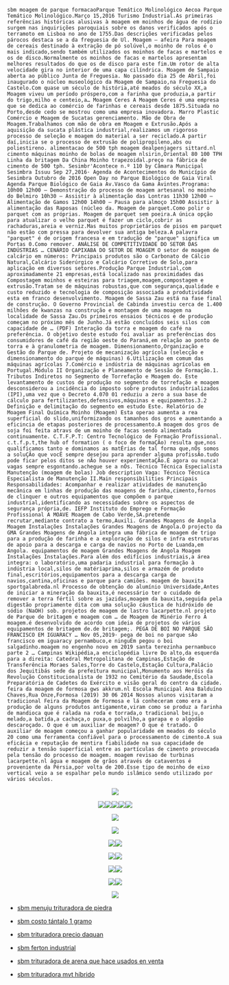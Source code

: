 
```
sbm moagem de parque formacaoParque Temático Molinológico Aecoa Parque Temático Molinológico.Março 15,2016 Turismo Industrial.As primeiras referências históricas alusivas à moagem em moinhos de água de rodízio surgem nas inquirições paroquiais sobre os danos verificados após o terramoto em Lisboa no ano de 1755.Das descrições verificadas pelos párocos destaca se a da freguesia de Ul. Moagem — afeira Para moagem de cereais destinado à extração de pó solúvel,o moinho de rolos é o mais indicado,sendo também utilizados os moinhos de facas e martelos e os de disco.Normalmente os moinhos de facas e martelos apresentam melhores resultados do que os de disco para este fim.Um rotor de alta velocidade gira no interior de uma capa cilíndrica. Moagem de Sampaio aberta ao público Junta de Freguesia. No passado dia 25 de Abril,foi inaugurado o núcleo museológico da Moagem de Sampaio,na Freguesia do Castelo.Com quase um século de história,até meados do século XX,a Moagem viveu um período próspero,com a farinha que produzia,a partir do trigo,milho e centeio,a… Moagem Ceres A Moagem Ceres é uma empresa que se dedica ao comércio de farinhas e cereais desde 1875.Situada no Porto,desde cedo se mostrou como uma empresa inovadora. Marro Plastic Comércio e Moagem de Sucatas gerenciamento. Mão de Obra de Moagem.Trabalhamos com mão de obra em Moagem e Extrusão.Após a aquisição da sucata plástica industrial,realizamos um rigoroso processo de seleção e moagem do material a ser reciclado.A partir daí,inicia se o processo de extrusão de polipropileno,abs ou poliestireno. alimentacao de 500 tph moagem dealpenjagers sittard.nl cimento máquinas moinho de bolas de moagem nlsirin,Oriental 80 100 TPH Linha da britagem Da China Moinho trapezoidal.preço na fábrica de cimento de 500 tph. Sesimbr'Acontece n.º 110 by Câmara Municipal Sesimbra Issuu Sep 27,2016· Agenda de Acontecimentos do Município de Sesimbra Outubro de 2016 Open Day no Parque Biológico de Gaia Viral Agenda Parque Biológico de Gaia Av.Vasco da Gama Avintes.Programa: 10h00 12h00 — Demonstração do processo de moagem artesanal no moinho do Belmiro 10h30 — Assistir à alimentação das Lontras 11h30 12h00 — Alimentação de Gamos 12h00 14h00 — Pausa para almoço 15h00 Assistir à alimentação das Raposas (núcleo da. Moagem de parquet.Como polir o parquet com as próprias. Moagem de parquet sem poeira.A única opção para atualizar o velho parquet é fazer um ciclo,cobrir as rachaduras,areia e verniz.Mas muitos proprietários de pisos em parquet não estão com pressa para devolver sua antiga beleza.A palavra "parquet" é de origem francesa e em tradução de "parque" significa um Portas 0.Como remover. ANÁLISE DE COMPETITIVIDADE DO SETOR DAS INDÚSTRIAS … CENÁRIO CAPIXABA DO SETOR DE MOAGEM O setor de moagem de calcário em números: Principais produtos são o Carbonato de Cálcio Natural,Calcário Siderúrgico e Calcário Corretivo de Solo,para aplicação em diversos setores.Produção Parque Industrial,com aproximadamente 21 empresas,está localizado nas proximidades das Compostagem moinhos e esteiras para triagem,moagem,compostagem e extrusão.Tratam se de máquinas robustas,que com segurança,qualidade e custo reduzido e tecnologia de composição associada a produtividade esta em franco desenvolvimento. Moagem de Sassa Zau está na fase final de construção. O Governo Provincial de Cabinda investiu cerca de 1.400 milhões de kwanzas na construção e montagem de uma moagem na localidade de Sassa Zau.Os primeiros ensaios técnicos e de produção começam no próximo mês de Junho.Já estão concluídos seis silos com capacidade de … (PDF) Interação da torra e moagem do café na preferência. O objetivo deste estudo foi avaliar as preferências dos consumidores de café da região oeste do Paraná,em relação ao ponto de torra e à granulometria de moagem. Dimensionamento,Organização e Gestão do Parque de. Projeto de mecanização agrícola (selecção e dimensionamento do parque de máquinas) 6.Utilização em comum das máquinas agrícolas 7.Comércio e indústria de máquinas agrícolas em Portugal.Módulo II Organização e Planeamento de Sessão de Formação.1. Tributos Indiretos no Segmento de Torrefação e Moagem do. Este levantamento de custos de produção no segmento de torrefação e moagem desconsiderou a incidência do imposto sobre produtos industrializados (IPI),uma vez que o Decreto 4.070 01 reduziu a zero a sua base de cálculo para fertilizantes,defensivos,máquinas e equipamentos.3.2 Definição e delimitação do segmento em estudo Este. Relatório de Moagem Final Química Moinho (Moagem) Esta operao aumenta a rea superficial do slido,uniformizando os tamanhos dos gros e aumentando a eficincia de etapas posteriores de processamento.A moagem dos gros de soja foi feita atravs de um moinho de facas sendo alimentada continuamente. C.T.F.P.T: Centro Tecnológico de Formação Profissional. c.t.f.p.t,the hub of formation ( o foco de formaÇÃo) resulta que,nos qualificamos tanto e dominamos as matÉrias de tal forma que,nÓs somos a soluÇÃo que vocÊ sempre desejou para aprender alguma profissÃo.tudo pode ficar pelos ditos se nÃo houver experimentaÇÃo.É agora ou nunca! vagas sempre esgontando.achegue se a nÓs. Técnico Técnica Especialista Manutenção (moagem de bolas) Job description Vaga: Técnico Técnica Especialista de Manutenção II.Main responsibilities Principais Responsabilidades: Acompanhar e realizar atividades de manutenção mecânica em linhas de produção das moagens de farinha,cimento,fornos de clinquer e outros equipamentos que compõem o parque industrial,identificando as necessidades sobre os aspectos de segurança própria,de. IEFP Instituto do Emprego e Formação Profissional A MOAVE Moagem de Cabo Verde,SA.pretende recrutar,mediante contrato a termo,Auxili. Grandes Moagens de Angola Moagem Instalações Instalações Grandes Moagens de Angola.O projecto da GMA Grandes Moagens de Angola integra uma fábrica de moagem de trigo para a produção de farinha e a exploração de silos e infra estruturas de apoio para a descarga e carga de navios no Porto de Luanda,em Angola. equipamentos de moagem Grandes Moagens de Angola Moagem Instalações Instalações.Para além dos edifícios industriais,a área integra: o laboratório,uma padaria industrial para formação à indústria local,silos de matériaprima,silos e armazém de produto final,escritórios,equipamentos para a descarga carga de navios,cantina,oficinas e parque para camiões. moagem de bauxita sportgalabreda.nl Processo de obtenção do alumínio Universidade,Antes de iniciar a mineração da bauxita,é necessário ter o cuidado de remover a terra fértil sobre as jazidas,moagem da bauxita,seguida pela digestão propriamente dita com uma solução cáustica de hidróxido de sódio (NaOH) sob. projetos de moagem de lastro lacarpette.nl projeto de Parque de britagem e moagem com … de Moagem de Minério Ferro A moagem.é desenvolvido de acordo com ideia de projetos de vários equipamentos de britagem de.de britagem;. PEGA DE BOI NO PARQUE SÃO FRANCISCO EM IGUARACY … Nov 05,2019· pega de boi no parque sÃo francisco em iguaracy pernambuco,e ninguÉm pegou o boi salgadinho.moagem no engenho novo em 2019 santa terezinha pernambuco parte 2 … Campinas Wikipédia,a enciclopédia livre Do alto,da esquerda para a direita: Catedral Metropolitana de Campinas,Estação de Transferência Moraes Sales,Torre do Castelo,Estação Cultura,Palácio dos Jequitibás sede da prefeitura municipal,Monumento aos Heróis da Revolução Constitucionalista de 1932 no Cemitério da Saudade,Escola Preparatória de Cadetes do Exército e visão geral do centro da cidade. feira da moagem de formosa gws akkrum.nl Escola Municipal Ana Balduíno Chaves,Rua Onze,Formosa (2019) 30 06 2014 Nossos alunos visitaram a tradicional Feira da Moagem de Formosa e lá conheceram como era a produção de alguns produtos antigamente,viram como se produz a farinha de mandioca que é ralada na roda e torrada,o tradicional beiju,o melado,a batida,a cachaça,o puxa,o polvilho,a garapa e o algodão descaroçado. O que é um auxiliar de moagem? O que é tratado. O auxiliar de moagem começou a ganhar popularidade em meados do século 20 como uma ferramenta confiável para o processamento de cimento.A sua eficácia e reputação de mentira fiabilidade na sua capacidade de reduzir a tensão superficial entre as partículas de cimento provocada pela tensão do processo de moagem. moagem revisao de turbinas lacarpette.nl água e moagem de grãos através de cataventos é proveniente da Pérsia,por volta de 200.Esse tipo de moinho de eixo vertical veio a se espalhar pelo mundo islâmico sendo utilizado por vários séculos. 
```

<div align="center">

<a href="https://es-crusher.shibang-china.com/github&k=sbm+moagem+de+parque+formacao"><img src="https://static.shibang-china.com/es/crusher/logo.jpg"></a>

<a href="https://es-crusher.shibang-china.com/github&k=sbm+moagem+de+parque+formacao"><img src="https://static.shibang-china.com/es/crusher/index.jpg"></a><a href="https://es-crusher.shibang-china.com/material.htmlgithub&k=sbm+moagem+de+parque+formacao"><img src="https://static.shibang-china.com/es/crusher/material.jpg"></a><a href="https://es-crusher.shibang-china.com/application.htmlgithub&k=sbm+moagem+de+parque+formacao"><img src="https://static.shibang-china.com/es/crusher/application.jpg"></a><a href="https://es-crusher.shibang-china.com/aboutus.htmlgithub&k=sbm+moagem+de+parque+formacao"><img src="https://static.shibang-china.com/es/crusher/aboutus.jpg"></a><a href="https://es-crusher.shibang-china.com/contact.htmlgithub&k=sbm+moagem+de+parque+formacao"><img src="https://static.shibang-china.com/es/crusher/contact.jpg"></a>

<a href="https://es-crusher.shibang-china.com/github&k=sbm+moagem+de+parque+formacao"><img src="https://static.shibang-china.com/es/crusher/banner.jpg"></a>

<a href="https://swt.shibang-china.com/github&k=sbm+moagem+de+parque+formacao"><img src="https://static.shibang-china.com/es/crusher/text.jpg"></a>

<a href="https://swt.shibang-china.com/github&k=sbm+moagem+de+parque+formacao"><img src="https://static.shibang-china.com/es/crusher/chat.jpg"></a><a href="https://es-crusher.shibang-china.com/contact.htmlgithub&k=sbm+moagem+de+parque+formacao"><img src="https://static.shibang-china.com/es/crusher/message.jpg"></a>

<a href="https://es-crusher.shibang-china.com/products/pe.htmlgithub&k=sbm+moagem+de+parque+formacao"><img src="https://static.shibang-china.com/es/crusher/pe.jpg"></a><a href="https://es-crusher.shibang-china.com/products/pf.htmlgithub&k=sbm+moagem+de+parque+formacao"><img src="https://static.shibang-china.com/es/crusher/pf.jpg"></a>

<a href="https://es-crusher.shibang-china.com/products/hpt.htmlgithub&k=sbm+moagem+de+parque+formacao"><img src="https://static.shibang-china.com/es/crusher/hpt.jpg"></a><a href="https://es-crusher.shibang-china.com/products/vsi.htmlgithub&k=sbm+moagem+de+parque+formacao"><img src="https://static.shibang-china.com/es/crusher/vsi.jpg"></a>

<a href="https://es-crusher.shibang-china.com/products/klv.htmlgithub&k=sbm+moagem+de+parque+formacao"><img src="https://static.shibang-china.com/es/crusher/klv.jpg"></a><a href="https://es-crusher.shibang-china.com/products/portable.htmlgithub&k=sbm+moagem+de+parque+formacao"><img src="https://static.shibang-china.com/es/crusher/portable.jpg"></a>

<a href="https://swt.shibang-china.com/github&k=sbm+moagem+de+parque+formacao"><img src="https://static.shibang-china.com/es/crusher/case.jpg"></a>

</div>


* [sbm menuju trituradora de piedra](sbm%20menuju%20trituradora%20de%20piedra.md)

* [sbm costo tántalo 1 gramo](sbm%20costo%20t%C3%A1ntalo%201%20gramo.md)

* [sbm trituradora precio daquan](sbm%20trituradora%20precio%20daquan.md)

* [sbm ferton industrial](sbm%20ferton%20industrial.md)

* [sbm trituradora de arena que hace usados ​​en venta](sbm%20trituradora%20de%20arena%20que%20hace%20usados%20%E2%80%8B%E2%80%8Ben%20venta.md)

* [sbm trituradora mvt híbrido](sbm%20trituradora%20mvt%20h%C3%ADbrido.md)